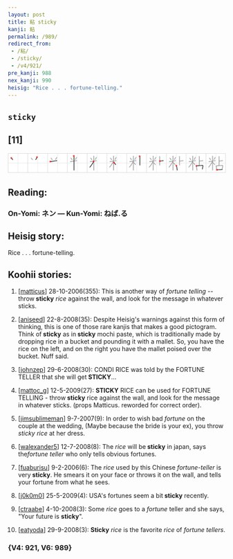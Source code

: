 ```yaml
---
layout: post
title: 粘 sticky
kanji: 粘
permalink: /989/
redirect_from:
 - /粘/
 - /sticky/
 - /v4/921/
pre_kanji: 988
nex_kanji: 990
heisig: "Rice . . . fortune-telling."
---
```


## `sticky`

## [11]

<div class="stroke"><img src="../images/E7B298.png" /></div>

## Reading:

### On-Yomi: ネン &mdash; Kun-Yomi: ねば.る

## Heisig story:

Rice . . . fortune-telling.

## Koohii stories:

1) [<a href="http://kanji.koohii.com/profile/matticus">matticus</a>] 28-10-2006(355): This is another way of <em>fortune telling</em> -- throw<strong> sticky</strong> <em>rice</em> against the wall, and look for the message in whatever sticks.

2) [<a href="http://kanji.koohii.com/profile/aniseed">aniseed</a>] 22-8-2008(35): Despite Heisig&#039;s warnings against this form of thinking, this is one of those rare kanjis that makes a good pictogram. Think of<strong> sticky</strong> as in<strong> sticky</strong> mochi paste, which is traditionally made by dropping rice in a bucket and pounding it with a mallet. So, you have the rice on the left, and on the right you have the mallet poised over the bucket. Nuff said.

3) [<a href="http://kanji.koohii.com/profile/johnzep">johnzep</a>] 29-6-2008(30): CONDI RICE was told by the FORTUNE TELLER that she will get<strong> STICKY</strong>...

4) [<a href="http://kanji.koohii.com/profile/mattoc_g">mattoc_g</a>] 12-5-2009(27): <strong>STICKY</strong> RICE can be used for FORTUNE TELLING - throw<strong> sticky</strong> rice against the wall, and look for the message in whatever sticks. (props Matticus. reworded for correct order).

5) [<a href="http://kanji.koohii.com/profile/jimsublimeman">jimsublimeman</a>] 9-7-2007(9): In order to wish bad <em>fortune</em> on the couple at the wedding, (Maybe because the bride is your ex), you throw <em>sticky</em> <em>rice</em> at her dress.

6) [<a href="http://kanji.koohii.com/profile/walexander5">walexander5</a>] 12-7-2008(8): The <em>rice</em> will be<strong> sticky</strong> in japan, says the<em>fortune teller</em> who only tells obvious fortunes.

7) [<a href="http://kanji.koohii.com/profile/fuaburisu">fuaburisu</a>] 9-2-2006(6): The <em>rice</em> used by this Chinese <em>fortune-teller</em> is very<strong> sticky</strong>. He smears it on your face or throws it on the wall, and tells your fortune from what he sees.

8) [<a href="http://kanji.koohii.com/profile/j0k0m0">j0k0m0</a>] 25-5-2009(4): USA&#039;s fortunes seem a bit<strong> sticky</strong> recently.

9) [<a href="http://kanji.koohii.com/profile/ctraabe">ctraabe</a>] 4-10-2008(3): Some <em>rice</em> goes to a <em>fortune</em> teller and she says, &quot;Your future is <strong>sticky</strong>&quot;.

10) [<a href="http://kanji.koohii.com/profile/eatyoda">eatyoda</a>] 29-9-2008(3): <strong>Sticky</strong> <em>rice</em> is the favorite <em>rice</em> of <em>fortune tellers</em>.

### {V4: 921, V6: 989}
